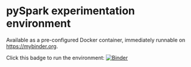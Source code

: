 # pySpark experimentation environment

Available as a pre-configured Docker container, immediately runnable on https://mybinder.org.

Click this badge to run the environment:
[![Binder](https://mybinder.org/badge_logo.svg)](https://mybinder.org/v2/gh/PythonPredictions/big-data-course-pyspark-binder/HEAD?labpath=Big%20data%20course%20-%20Spark%20tutorial.ipynb)